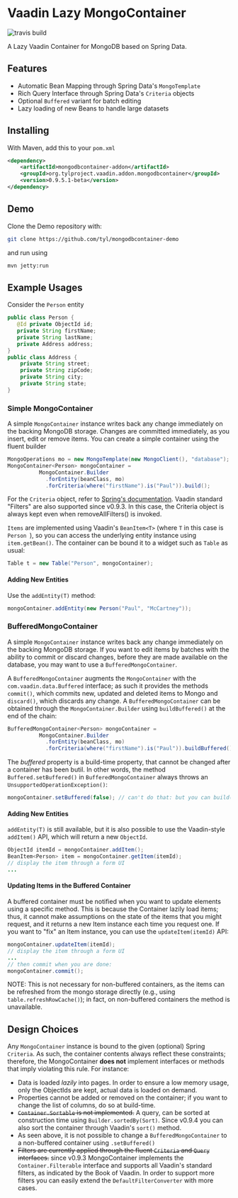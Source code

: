 # Vaadin Lazy MongoContainer

![travis build](https://api.travis-ci.org/tyl/mongodbcontainer-addon.svg)

A Lazy Vaadin Container for MongoDB based on Spring Data.

## Features

- Automatic Bean Mapping through Spring Data's `MongoTemplate` 
- Rich Query Interface through Spring Data's `Criteria` objects
- Optional `Buffered` variant for batch editing
- Lazy loading of new Beans to handle large datasets 


## Installing

With Maven, add this to your `pom.xml`

```xml
<dependency>
    <artifactId>mongodbcontainer-addon</artifactId>
    <groupId>org.tylproject.vaadin.addon.mongodbcontainer</groupId>
    <version>0.9.5.1-beta</version>
</dependency>
```

## Demo

Clone the Demo repository with: 

```bash
git clone https://github.com/tyl/mongodbcontainer-demo
```

and run using


```bash
mvn jetty:run
```


## Example Usages

Consider the `Person` entity 

```java
public class Person {
   @Id private ObjectId id;
   private String firstName;
   private String lastName; 
   private Address address;
}
public class Address {
    private String street;
    private String zipCode;
    private String city;
    private String state;
}
```

### Simple MongoContainer

A simple `MongoContainer` instance writes back any change immediately on the backing MongoDB storage. Changes are committed immediately, as you insert, edit or remove items. You can create a simple container using the fluent builder

```java
MongoOperations mo = new MongoTemplate(new MongoClient(), "database");
MongoContainer<Person> mongoContainer = 
		  MongoContainer.Builder
		    .forEntity(beanClass, mo)
		    .forCriteria(where("firstName").is("Paul")).build();
```

For the `Criteria` object, refer to [Spring's documentation](http://docs.spring.io/spring-data/mongodb/docs/current/reference/html/). Vaadin standard "Filters" are also supported since v0.9.3. In this case, the Criteria object is always kept even when removeAllFilters() is invoked.

`Items` are implemented using Vaadin's `BeanItem<T>` (where `T` in this case is `Person `), so you can access the underlying entity instance using `item.getBean()`.
The container can be bound it to a widget such as `Table` as usual:

```java
Table t = new Table("Person", mongoContainer);
```

#### Adding New Entities

Use the `addEntity(T)` method:

```java
mongoContainer.addEntity(new Person("Paul", "McCartney"));
```

### BufferedMongoContainer

A simple `MongoContainer` instance writes back any change immediately on the backing MongoDB storage. If you want to edit items by batches with the ability to commit or discard changes, before they are made available on the database, you may want to use a `BufferedMongoContainer`.

A `BufferedMongoContainer` augments the `MongoContainer` with the `com.vaadin.data.Buffered` interface; as such it provides the methods `commit()`, which commits new, updated and deleted items to Mongo and `discard()`, which discards any change.
A `BufferedMongoContainer` can be obtained through the `MongoContainer.Builder` using `buildBuffered()` at the end of the chain:

```java
BufferedMongoContainer<Person> mongoContainer = 
		  MongoContainer.Builder
		    .forEntity(beanClass, mo)
		    .forCriteria(where("firstName").is("Paul")).buildBuffered();
```

The *buffered* property is a build-time property, that cannot be changed after a container has been butil. In other words, the method
`Buffered.setBuffered()` in `BufferedMongoContainer` always throws an `UnsupportedOperationException()`:

```java
mongoContainer.setBuffered(false); // can't do that: but you can build() a non-buffered container
```

#### Adding New Entities

`addEntity(T)` is still available, but it is also possible to use the Vaadin-style `addItem()` API, which will return a new `ObjectId`.

```java
ObjectId itemId = mongoContainer.addItem();
BeanItem<Person> item = mongoContainer.getItem(itemId);
// display the item through a form UI
...
```
#### Updating Items in the Buffered Container

A buffered container must be notified when you want to update elements using a specific method. This is because the Container lazily load items; thus, it cannot make assumptions on the state of the items that you might request, and it returns a new Item instance each time you request one. If you want to "fix" an Item instance, you can use the `updateItem(itemId)` API:

```java
mongoContainer.updateItem(itemId);
// display the item through a form UI
...
// then commit when you are done:
mongoContainer.commit();
```
NOTE: This is not necessary for non-buffered containers, as the items can be refreshed from the mongo storage directly (e.g., using `table.refreshRowCache()`); in fact, on non-buffered containers the method is unavailable.


## Design Choices 

Any `MongoContainer` instance is bound to the given (optional) Spring `Criteria`. As such, the container contents always reflect these constraints; therefore, the MongoContainer **does not** implement interfaces or methods that imply violating this rule. For instance:

- Data is loaded *lazily* into pages. In order to ensure a low memory usage, only the ObjectIds are kept, actual data is loaded on demand.
- Properties cannot be added or removed on the container; if you want to change the list of columns, do so at build-time.
- ~~`Container.Sortable` is not implemented.~~ A query, can be sorted at construction time using `Builder.sortedBy(Sort)`. Since v0.9.4 you can also sort the container through Vaadin's `sort()` method. 
- As seen above, it is not possible to change a `BufferedMongoContainer` to a non-buffered container using `.setBuffered()`
- ~~Filters are currently applied through the fluent `Criteria` and `Query` interfaces.~~ since v0.9.3 MongoContainer implements the `Container.Filterable` interface and supports all Vaadin's standard filters, as indicated by the Book of Vaadin. In order to support more filters you can easily extend the `DefaultFilterConverter` with more cases.


